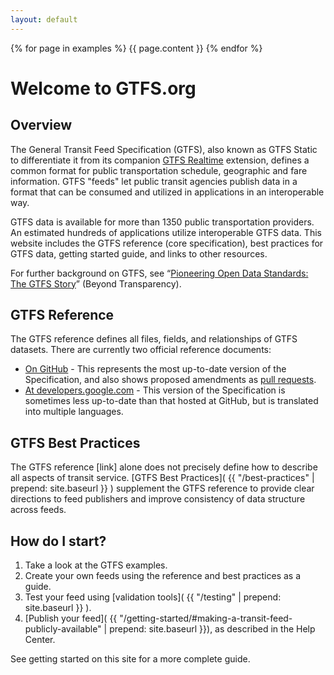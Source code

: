 ```yaml
---
layout: default
---
```


{% for page in examples %}
  {{ page.content }}
{% endfor %}

# Welcome to GTFS.org

## Overview

The General Transit Feed Specification (GTFS), also known as GTFS Static to differentiate it from its companion [GTFS Realtime](https://developers.google.com/transit/gtfs-realtime/) extension, defines a common format for public transportation schedule, geographic and fare information. GTFS "feeds" let public transit agencies publish data in a format that can be consumed and utilized in applications in an interoperable way.

GTFS data is available for more than 1350 public transportation providers. An estimated hundreds of applications utilize interoperable GTFS data. This website includes the GTFS reference (core specification), best practices for GTFS data, getting started guide, and links to other resources.

For further background on GTFS, see “[Pioneering Open Data Standards: The GTFS Story](http://beyondtransparency.org/chapters/part-2/pioneering-open-data-standards-the-gtfs-story/)” (Beyond Transparency).

## GTFS Reference

The GTFS reference defines all files, fields, and relationships of GTFS datasets. There are currently two official reference documents:

   * [On GitHub](https://github.com/google/transit/blob/master/gtfs/spec/en/reference.md) - This represents the most up-to-date version of the Specification, and also shows proposed amendments as [pull requests](https://github.com/google/transit/pulls).
   * [At developers.google.com](https://developers.google.com/transit/gtfs/reference/) - This version of the Specification is sometimes less up-to-date than that hosted at GitHub, but is translated into multiple languages.

## GTFS Best Practices

The GTFS reference [link] alone does not precisely define how to describe all aspects of transit service. [GTFS Best Practices]( {{ "/best-practices" | prepend: site.baseurl }} ) supplement the GTFS reference to provide clear directions to feed publishers and improve consistency of data structure across feeds.

## How do I start?
  1. Take a look at the GTFS examples.
  2. Create your own feeds using the reference and best practices as a guide.
  3. Test your feed using [validation tools]( {{ "/testing" | prepend: site.baseurl }} ).
  4. [Publish your feed]( {{ "/getting-started/#making-a-transit-feed-publicly-available" | prepend: site.baseurl }}), as described in the Help Center.

See getting started on this site for a more complete guide.

